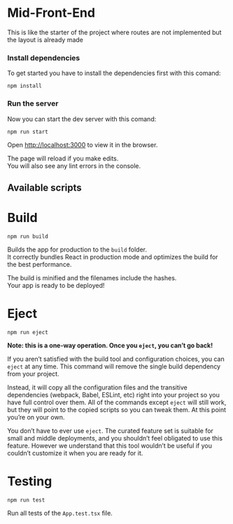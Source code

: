 # Mid-Front-End

This is like the starter of the project where routes are not implemented but the layout is already made

### Install dependencies
To get started you have to install the dependencies first with this comand:

` npm install `
### Run the server
Now you can start the dev server with this comand:

` npm run start `

Open [http://localhost:3000](http://localhost:3000) to view it in the browser.

The page will reload if you make edits.\
You will also see any lint errors in the console.

## Available scripts

# Build

`npm run build`

Builds the app for production to the `build` folder.\
It correctly bundles React in production mode and optimizes the build for the best performance.

The build is minified and the filenames include the hashes.\
Your app is ready to be deployed!

# Eject

`npm run eject`

**Note: this is a one-way operation. Once you `eject`, you can’t go back!**

If you aren’t satisfied with the build tool and configuration choices, you can `eject` at any time. This command will remove the single build dependency from your project.

Instead, it will copy all the configuration files and the transitive dependencies (webpack, Babel, ESLint, etc) right into your project so you have full control over them. All of the commands except `eject` will still work, but they will point to the copied scripts so you can tweak them. At this point you’re on your own.

You don’t have to ever use `eject`. The curated feature set is suitable for small and middle deployments, and you shouldn’t feel obligated to use this feature. However we understand that this tool wouldn’t be useful if you couldn’t customize it when you are ready for it.

# Testing

`npm run test` 

Run all tests of the `App.test.tsx` file.
